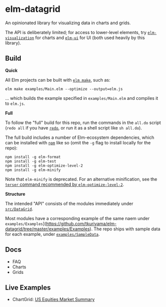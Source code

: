 
# elm-datagrid

An opinionated library for visualizing data in charts and grids.

The API is deliberately limited; for access to lower-level elements, try [`elm-visualization`](https://package.elm-lang.org/packages/gampleman/elm-visualization/latest/) for charts and [`elm-ui`](https://package.elm-lang.org/packages/mdgriffith/elm-ui/latest/) for UI (both used heavily by this library).

## Build

**Quick**

All Elm projects can be built with [`elm make`](https://elmprogramming.com/elm-make.html), such as:

```
elm make examples/Main.elm --optimize --output=elm.js
```

... which builds the example specified in `examples/Main.elm` and compiles it to `elm.js`.


**Full**

To follow the "full" build for this repo, run the commands in the `all.do` script (`redo all` if you have [`redo`](https://redo.readthedocs.io/en/latest/), or run it as a shell script like `sh all.do`).

The full build includes a number of Elm-ecosystem dependencies, which can be installed with [`npm`](https://nodejs.org/en/) like so (omit the `-g` flag to install locally for the repo):

```
npm install -g elm-format
npm install -g elm-test
npm install -g elm-optimize-level-2
npm install -g elm-minify
```

Note that `elm-minify` is deprecated. For an alternative minification, see the [`terser` command recommended by `elm-optimize-level-2`](https://github.com/mdgriffith/elm-optimize-level-2/blob/HEAD/notes/minification.md).

**Structure**

The intended "API" consists of the modules immediately under [`src/DataGrid`](https://github.com/tkuriyama/elm-datagrid/tree/master/src/DataGrid).

Most modules have a corresponding example of the same naem under `examples/Examples`](https://github.com/tkuriyama/elm-datagrid/tree/master/examples/Examples). The repo ships with sample data for each example, under [`examples/SampleData`](https://github.com/tkuriyama/elm-datagrid/tree/master/examples/SampleData).


## Docs

- FAQ
- Charts
- Grids

## Live Examples

- ChartGrid: [US Equities Market Summary](https://tarokuriyama.com/useq/)
